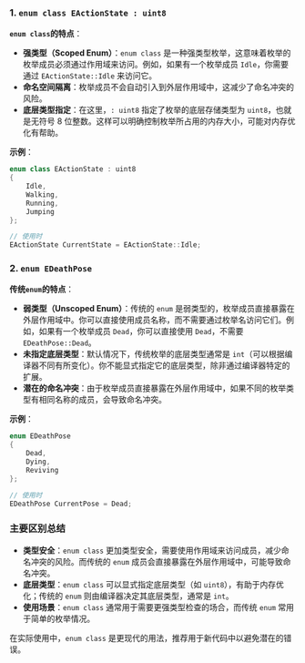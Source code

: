 ### 1. `enum class EActionState : uint8`

**`enum class`的特点**：

- **强类型（Scoped Enum）**：`enum class` 是一种强类型枚举，这意味着枚举的枚举成员必须通过作用域来访问。例如，如果有一个枚举成员 `Idle`，你需要通过 `EActionState::Idle` 来访问它。
- **命名空间隔离**：枚举成员不会自动引入到外层作用域中，这减少了命名冲突的风险。
- **底层类型指定**：在这里，`: uint8` 指定了枚举的底层存储类型为 `uint8`，也就是无符号 8 位整数。这样可以明确控制枚举所占用的内存大小，可能对内存优化有帮助。

**示例**：

```cpp
enum class EActionState : uint8
{
    Idle,
    Walking,
    Running,
    Jumping
};

// 使用时
EActionState CurrentState = EActionState::Idle;
```

### 2. `enum EDeathPose`

**传统`enum`的特点**：

- **弱类型（Unscoped Enum）**：传统的 `enum` 是弱类型的，枚举成员直接暴露在外层作用域中。你可以直接使用成员名称，而不需要通过枚举名访问它们。例如，如果有一个枚举成员 `Dead`，你可以直接使用 `Dead`，不需要 `EDeathPose::Dead`。
- **未指定底层类型**：默认情况下，传统枚举的底层类型通常是 `int`（可以根据编译器不同有所变化）。你不能显式指定它的底层类型，除非通过编译器特定的扩展。
- **潜在的命名冲突**：由于枚举成员直接暴露在外层作用域中，如果不同的枚举类型有相同名称的成员，会导致命名冲突。

**示例**：

```cpp
enum EDeathPose
{
    Dead,
    Dying,
    Reviving
};

// 使用时
EDeathPose CurrentPose = Dead;
```

### 主要区别总结

- **类型安全**：`enum class` 更加类型安全，需要使用作用域来访问成员，减少命名冲突的风险。而传统的 `enum` 成员会直接暴露在外层作用域中，可能导致命名冲突。
- **底层类型**：`enum class` 可以显式指定底层类型（如 `uint8`），有助于内存优化；传统的 `enum` 则由编译器决定其底层类型，通常是 `int`。
- **使用场景**：`enum class` 通常用于需要更强类型检查的场合，而传统 `enum` 常用于简单的枚举情况。

在实际使用中，`enum class` 是更现代的用法，推荐用于新代码中以避免潜在的错误。
<!--stackedit_data:
eyJoaXN0b3J5IjpbMjAyOTc4NTM5MF19
-->